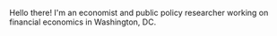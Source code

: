 Hello there!  I'm an economist and public policy researcher working on financial economics in Washington, DC.
